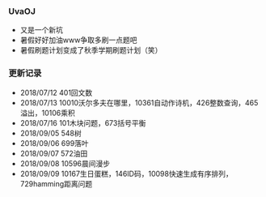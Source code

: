 ### UvaOJ
- 又是一个新坑
- 暑假好好加油www争取多刷一点题吧
- 暑假刷题计划变成了秋季学期刷题计划（笑）

### 更新记录
- 2018/07/12 401回文数
- 2018/07/13 10010沃尔多夫在哪里，10361自动作诗机，426整数查询，465溢出，10106乘积
- 2018/07/16 101木块问题，673括号平衡
- 2018/09/05 548树
- 2018/09/06 699落叶
- 2018/09/07 572油田
- 2018/09/08 10596晨间漫步
- 2018/09/09 10167生日蛋糕，146ID码，10098快速生成有序排列，729hamming距离问题
